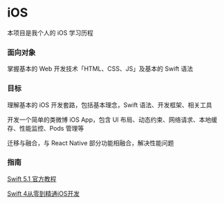 # iOS

本项目是我个人的 iOS 学习历程





### 面向对象

掌握基本的 Web 开发技术「HTML、CSS、JS」及基本的 Swift 语法

### 目标

理解基本的 iOS 开发套路，包括基本理念，Swift 语法、开发框架、相关工具

开发一个简单的类微博 iOS App，包含 UI 布局、动态约束、网络请求、本地缓存、性能监控、Pods 管理等

迁移与融合，与 React Native 部分功能相融合，解决性能问题


### 指南


[Swift 5.1 官方教程](https://docs.swift.org/swift-book/GuidedTour/GuidedTour.html)

[Swift 4从零到精通iOS开发](https://www.amazon.cn/dp/B07SYY4K9B)


